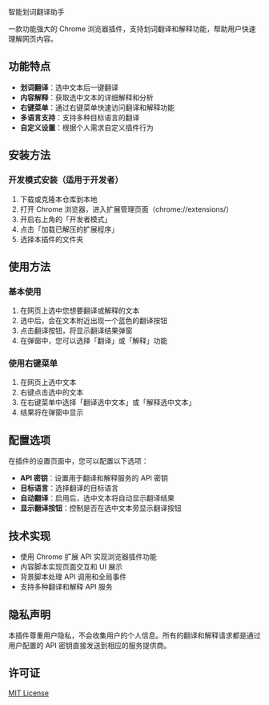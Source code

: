 智能划词翻译助手

一款功能强大的 Chrome 浏览器插件，支持划词翻译和解释功能，帮助用户快速理解网页内容。

## 功能特点

- **划词翻译**：选中文本后一键翻译
- **内容解释**：获取选中文本的详细解释和分析
- **右键菜单**：通过右键菜单快速访问翻译和解释功能
- **多语言支持**：支持多种目标语言的翻译
- **自定义设置**：根据个人需求自定义插件行为

## 安装方法

### 开发模式安装（适用于开发者）

1. 下载或克隆本仓库到本地
2. 打开 Chrome 浏览器，进入扩展管理页面（chrome://extensions/）
3. 开启右上角的「开发者模式」
4. 点击「加载已解压的扩展程序」
5. 选择本插件的文件夹

## 使用方法

### 基本使用

1. 在网页上选中您想要翻译或解释的文本
2. 选中后，会在文本附近出现一个蓝色的翻译按钮
3. 点击翻译按钮，将显示翻译结果弹窗
4. 在弹窗中，您可以选择「翻译」或「解释」功能

### 使用右键菜单

1. 在网页上选中文本
2. 右键点击选中的文本
3. 在右键菜单中选择「翻译选中文本」或「解释选中文本」
4. 结果将在弹窗中显示

## 配置选项

在插件的设置页面中，您可以配置以下选项：

- **API 密钥**：设置用于翻译和解释服务的 API 密钥
- **目标语言**：选择翻译的目标语言
- **自动翻译**：启用后，选中文本将自动显示翻译结果
- **显示翻译按钮**：控制是否在选中文本旁显示翻译按钮

## 技术实现

- 使用 Chrome 扩展 API 实现浏览器插件功能
- 内容脚本实现页面交互和 UI 展示
- 背景脚本处理 API 调用和全局事件
- 支持多种翻译和解释 API 服务

## 隐私声明

本插件尊重用户隐私，不会收集用户的个人信息。所有的翻译和解释请求都是通过用户配置的 API 密钥直接发送到相应的服务提供商。

## 许可证

[MIT License](LICENSE)
